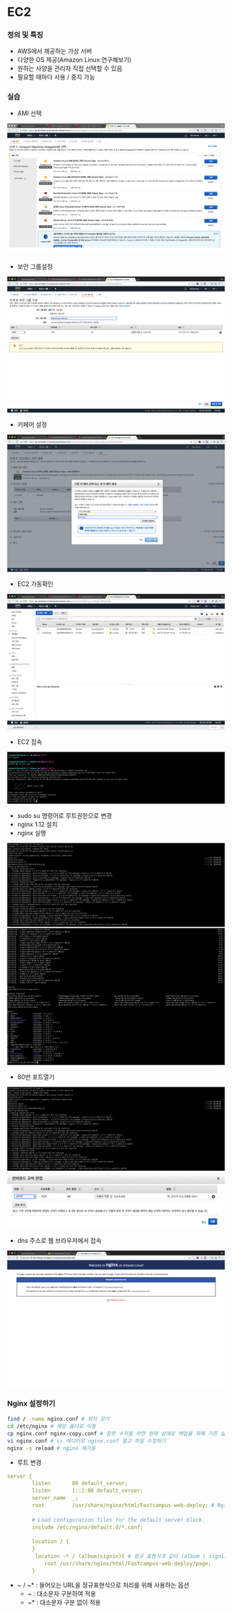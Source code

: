 # EC2

### 정의 및 특징

- AWS에서 제공하는 가상 서버
- 다양한 OS 제공(Amazon Linux 연구해보기)
- 원하는 사양을 관리자 직접 선택할 수 있음
- 필요할 때마다 사용 / 중지 가능

### 실습

- AMI 선택

![1](https://github.com/banziha104/DevOps_AWS/blob/master/img/img1week/1.png)

- 보안 그룹설정

![2](https://github.com/banziha104/DevOps_AWS/blob/master/img/img1week/2.png)

- 키페어 설정

![3](https://github.com/banziha104/DevOps_AWS/blob/master/img/img1week/3.png)

- EC2 가동확인

![4](https://github.com/banziha104/DevOps_AWS/blob/master/img/img1week/4.png)

- EC2 접속

![5](https://github.com/banziha104/DevOps_AWS/blob/master/img/img1week/5.png)

- sudo su 명령어로 루트권한으로 변경
- nginx 1.12 설치
- nginx 실행

![6](https://github.com/banziha104/DevOps_AWS/blob/master/img/img1week/6.png)
![7](https://github.com/banziha104/DevOps_AWS/blob/master/img/img1week/7.png)

- 80번 포트열기

![8](https://github.com/banziha104/DevOps_AWS/blob/master/img/img1week/6.png)
![9](https://github.com/banziha104/DevOps_AWS/blob/master/img/img1week/9.png)

- dns 주소로 웹 브라우저에서 접속

![10](https://github.com/banziha104/DevOps_AWS/blob/master/img/img1week/10.png)

    
### Nginx 설정하기

```bash
find / -name nginx.conf # 위치 찾기
cd /etc/nginx # 해당 폴더로 이동
cp nginx.conf nginx-copy.conf # 잘못 수저을 하면 원래 샅애로 백업을 위해 기존 설정 파일 복사
vi nginx.conf # vi 에디터로 nginx.conf 열고 파일 수정하기
nginx -s reload # nginx 재기동
``` 

- 루트 변경
   
```yaml
server {
        listen       80 default_server;
        listen       [::]:80 default_server;
        server_name  _;
        root         /usr/share/nginx/html/Fastcampus-web-deploy; # Nginx 루트 폴더 변경

        # Load configuration files for the default server block.
        include /etc/nginx/default.d/*.conf;

        location / {
        }
         location ~* / (album|signin){ # 정규 표현식과 같이 (album | signin) 에 매칭되는지 확인 후 Nginx root 디렉토리를 해당 블럭에 적힌 디렉토리로 변경
            root /usr/share/nginx/html/Fastcampus-web-deploy/page;
        }
```

- ~ / ~* : 들어오는 URL을 정규표현식으로 처리를 위해 사용하는 옵션
    - ~ : 대소문자 구분하여 적용
    - ~* : 대소문자 구분 없이 적용
    